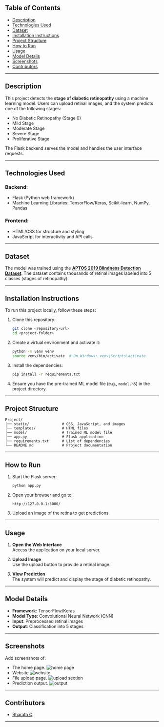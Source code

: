 ## Table of Contents

- [Description](#description)
- [Technologies Used](#technologies-used)
- [Dataset](#dataset)
- [Installation Instructions](#installation-instructions)
- [Project Structure](#project-structure)
- [How to Run](#how-to-run)
- [Usage](#usage)
- [Model Details](#model-details)
- [Screenshots](#screenshots)
- [Contributors](#contributors)

---

## Description

This project detects the **stage of diabetic retinopathy** using a machine learning model. Users can upload retinal images, and the system predicts one of the following stages:

- No Diabetic Retinopathy (Stage 0)
- Mild Stage
- Moderate Stage
- Severe Stage
- Proliferative Stage

The Flask backend serves the model and handles the user interface requests.

---

## Technologies Used

### Backend:

- Flask (Python web framework)
- Machine Learning Libraries: TensorFlow/Keras, Scikit-learn, NumPy, Pandas

### Frontend:

- HTML/CSS for structure and styling
- JavaScript for interactivity and API calls

---

## Dataset

The model was trained using the **[APTOS 2019 Blindness Detection Dataset](https://www.kaggle.com/c/aptos2019-blindness-detection)**. The dataset contains thousands of retinal images labeled into 5 classes (stages of retinopathy).

---

## Installation Instructions

To run this project locally, follow these steps:

1. Clone this repository:

   ```bash
   git clone <repository-url>
   cd <project-folder>
   ```

2. Create a virtual environment and activate it:

   ```bash
   python -m venv venv
   source venv/bin/activate  # On Windows: venv\Scripts\activate
   ```

3. Install the dependencies:

   ```bash
   pip install -r requirements.txt
   ```

4. Ensure you have the pre-trained ML model file (e.g., `model.h5`) in the project directory.

---

## Project Structure

```
Project/
│── static/               # CSS, JavaScript, and images
│── templates/            # HTML files
│── model/                # Trained ML model file
│── app.py                # Flask application
│── requirements.txt      # List of dependencies
└── README.md             # Project documentation
```

---

## How to Run

1. Start the Flask server:

   ```bash
   python app.py
   ```

2. Open your browser and go to:

   ```
   http://127.0.0.1:5000/
   ```

3. Upload an image of the retina to get predictions.

---

## Usage

1. **Open the Web Interface**  
   Access the application on your local server.

2. **Upload Image**  
   Use the upload button to provide a retinal image.

3. **View Prediction**  
   The system will predict and display the stage of diabetic retinopathy.

---

## Model Details

- **Framework**: TensorFlow/Keras
- **Model Type**: Convolutional Neural Network (CNN)
- **Input**: Preprocessed retinal images
- **Output**: Classification into 5 stages

---

## Screenshots

Add screenshots of:

- The home page.
  ![home page](/screenshots/home.png)
- Website
  ![website](/screenshots/webpage.png)
- File upload page.
  ![upload section](/screenshots/diagnosis-section.png)
- Prediction output.
  ![output](/screenshots/results.png)

---

## Contributors

- [Bharath C](https://github.com/BharathC050903)

---
